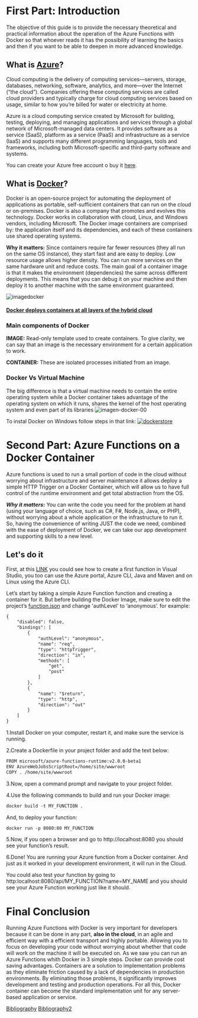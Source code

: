 # First Part: Introduction
The objective of this guide is to provide the necessary theoretical and practical information about the operation of the Azure Functions with Docker so that whoever reads it has the possibility of learning the basics and then if you want to be able to deepen in more advanced knowledge.

## What is [Azure](https://azure.microsoft.com/en-us/overview/what-is-azure/)?
Cloud computing is the delivery of computing services—servers, storage, databases, networking, software, analytics, and more—over the Internet (“the cloud”). Companies offering these computing services are called cloud providers and typically charge for cloud computing services based on usage, similar to how you’re billed for water or electricity at home.

Azure is a cloud computing service created by Microsoft for building, testing, deploying, and managing applications and services through a global network of Microsoft-managed data centers. It provides software as a service (SaaS), platform as a service (PaaS) and infrastructure as a service (IaaS) and supports many different programming languages, tools and frameworks, including both Microsoft-specific and third-party software and systems.

You can create your Azure free account o buy it [here](https://azure.microsoft.com/en-us/free).

## What is [Docker](https://www.docker.com/what-docker)?
Docker is an open-source project for automating the deployment of applications as portable, self-sufficient containers that can run on the cloud or on-premises. Docker is also a company that promotes and evolves this technology. Docker works in collaboration with cloud, Linux, and Windows vendors, including Microsoft. The Docker image containers are comprised by: the application itself and its dependencies, and each of these containers use shared operating systems.

**Why it matters:**
Since containers require far fewer resources (they all run on the same OS instance), they start fast and are easy to deploy. Low resource usage allows higher density. You can run more services on the same hardware unit and reduce costs. The main goal of a container image is that it makes the environment (dependencies) the same across different deployments. This means that you can debug it on your machine and then deploy it to another machine with the same environment guaranteed.

![imagedocker](https://user-images.githubusercontent.com/32108894/41814405-63fb28fa-7721-11e8-8495-4c81ec728dbd.png)

#### [Docker deploys containers at all layers of the hybrid cloud](https://docs.microsoft.com/en-us/dotnet/standard/microservices-architecture/container-docker-introduction/docker-defined)

### Main components of Docker

**IMAGE:**
Read-only template used to create containers. To give clarity, we can say that an image is the necessary environment for a certain application to work.

**CONTAINER:**
These are isolated processes initiated from an image.

### Docker Vs Virtual Machine
The big difference is that a virtual machine needs to contain the entire operating system while a Docker container takes advantage of the operating system on which it runs, shares the kernel of the host operating system and even part of its libraries
![imagen-docker-00](https://user-images.githubusercontent.com/32108894/41824616-81b58e26-77e9-11e8-8ac2-ce696cd83e54.png)

To instal Docker on Windows follow steps in that link:  [![dockerstore](https://user-images.githubusercontent.com/32108894/41879833-a8aa4e40-78b1-11e8-83b9-1be3f78b1d3e.PNG) ](https://store.docker.com/editions/community/docker-ce-desktop-windows)

# Second Part: Azure Functions on a Docker Container

Azure functions is used to run a small portion of code in the cloud without worrying about infrastructure and server maintenance
it allows deploy a simple HTTP Trigger on a Docker Container, which will allow us to have full control of the runtime environment and get total abstraction from the OS.

***Why it matters:***
You can write the code you need for the problem at hand (using your language of choice, such as C#, F#, Node.js, Java, or PHP), without worrying about a whole application or the infrastructure to run it.
So, having the convenience of writing JUST the code we need, combined with the ease of deployment of Docker, we can take our app development and supporting skills to a new level.


## Let's do it

First, at this [LINK](https://docs.microsoft.com/en-us/azure/azure-functions/functions-create-your-first-function-visual-studio) you could see how to create a first function in Visual Studio, you too can use the Azure portal, Azure CLI, Java and Maven and on Linux using the Azure CLI. 

Let’s start by taking a simple Azure Function function and creating a container for it. But before building the Docker Image, make sure to edit the project’s [function.json](https://github.com/Azure/azure-functions-host/wiki/function.json) and change 'authLevel' to ‘anonymous’. for example:

```xml
{    
    "disabled": false,
    "bindings": [
        {
            "authLevel": "anonymous",
            "name": "req",
            "type": "httpTrigger",
            "direction": "in",
            "methods": [
                "get",
                "post"
            ]
        },
        {
            "name": "$return",
            "type": "http",
            "direction": "out"
        }
    ]
}
```

1.Install Docker on your computer, restart it, and make sure the service is running.

2.Create a Dockerfile in your project folder and add the text below:

```xml
FROM microsoft/azure-functions-runtime:v2.0.0-beta1
ENV AzureWebJobsScriptRoot=/home/site/wwwroot 
COPY . /home/site/wwwroot
```
3.Now, open a command prompt and navigate to your project folder.

4.Use the following commands to build and run your Docker image:

```xml
docker build -t MY_FUNCTION .
```
And, to deploy your function:

```xml
docker run -p 8080:80 MY_FUNCTION
```
5.Now, if you open a browser and go to http://localhost:8080 you should see your function’s result.

6.Done! You are running your Azure function from a Docker container. And just as it worked in your development environment, it will run in the Cloud.

You could also test your function by going to http:localhost:8080/api/MY_FUNCTION?name=MY_NAME and you should see your Azure Function working just like it should.

# Final Conclusion
Running Azure Functions with Docker is very important for developers because it can be done in any part, **also in the cloud**, in an agile and efficient way with a efficient transport and highly portable. Allowing you to focus on developing your code without worrying about whether that code will work on the machine it will be executed on. As we saw you can run an Azure Functions whith Docker in 3 simple steps. Docker can provide cost saving advantages. Containers are a solution to implementation problems as they eliminate friction caused by a lack of dependencies in production environments. By eliminating those problems, it significantly improves development and testing and production operations.
For all this, Docker container can become the standard implementation unit for any server-based application or service.

[Bibliography](Azure-with-Docker-Introductory-Guide/Bibliography.txt)
[Bibliography2](https://github.com/PabloSanabria/Azure-with-Docker-Introductory-Guide/blob/master/Bibliography.txt)
